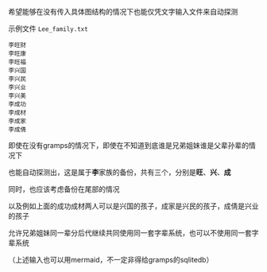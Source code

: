 希望能够在没有传入具体图结构的情况下也能仅凭文字输入文件来自动探测

示例文件 `Lee_family.txt`

```
李旺财
李旺康
李旺福
李兴国
李兴民
李兴业
李兴美
李成功
李成材
李成家
李成倩
```

即使在没有gramps的情况下，即使在不知道到底谁是兄弟姐妹谁是父辈孙辈的情况下

也能自动探测出，这是属于**李**家族的备份，共有三个，分别是**旺**、**兴**、**成**

同时，也应该考虑备份在尾部的情况

以及例如上面的成功成材两人可以是兴国的孩子，成家是兴民的孩子，成倩是兴业的孩子

允许兄弟姐妹同一辈分后代继续共同使用同一套字辈系统，也可以不使用同一套字辈系统

（上述输入也可以用mermaid，不一定非得给gramps的sqlitedb）